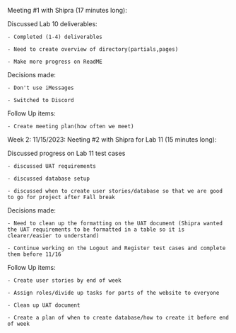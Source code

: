 Meeting #1 with Shipra (17 minutes long):
 
Discussed Lab 10 deliverables:  

    - Completed (1-4) deliverables

    - Need to create overview of directory(partials,pages)

	- Make more progress on ReadME

Decisions made: 

    - Don't use iMessages

    - Switched to Discord 

Follow Up items:

    - Create meeting plan(how often we meet)


Week 2: 11/15/2023: Neeting #2 with Shipra for Lab 11 (15 minutes long):

Discussed progress on Lab 11 test cases

    - discussed UAT requirements 

    - discussed database setup

    - discussed when to create user stories/database so that we are good to go for project after Fall break

Decisions made:

    - Need to clean up the formatting on the UAT document (Shipra wanted the UAT requirements to be formatted in a table so it is clearer/easier to understand)

    - Continue working on the Logout and Register test cases and complete them before 11/16


Follow Up items:

    - Create user stories by end of week

    - Assign roles/divide up tasks for parts of the website to everyone

    - Clean up UAT document

    - Create a plan of when to create database/how to create it before end of week 
    



